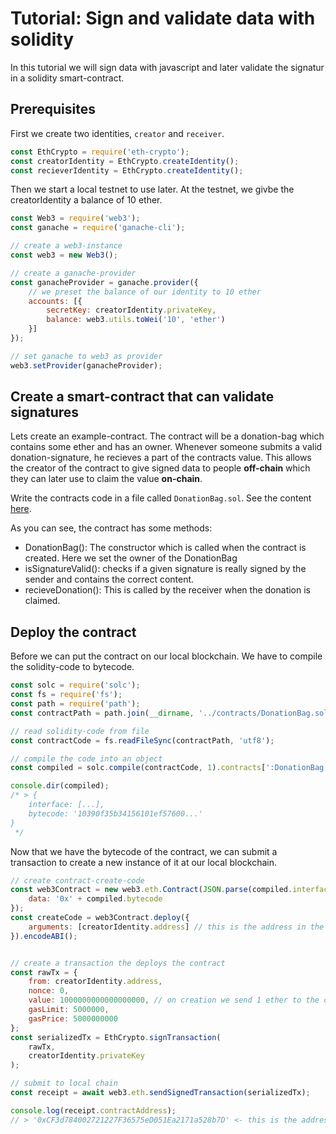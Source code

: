# Tutorial: Sign and validate data with solidity

In this tutorial we will sign data with javascript and later validate the signatur in a solidity smart-contract.


## Prerequisites

First we create two identities, `creator` and `receiver`.

```javascript
const EthCrypto = require('eth-crypto');
const creatorIdentity = EthCrypto.createIdentity();
const recieverIdentity = EthCrypto.createIdentity();
```

Then we start a local testnet to use later. At the testnet, we givbe the creatorIdentity a balance of 10 ether.

```javascript
const Web3 = require('web3');
const ganache = require('ganache-cli');

// create a web3-instance
const web3 = new Web3();

// create a ganache-provider
const ganacheProvider = ganache.provider({
    // we preset the balance of our identity to 10 ether
    accounts: [{
        secretKey: creatorIdentity.privateKey,
        balance: web3.utils.toWei('10', 'ether')
    }]
});

// set ganache to web3 as provider
web3.setProvider(ganacheProvider);
```


## Create a smart-contract that can validate signatures
Lets create an example-contract. The contract will be a donation-bag which contains some ether and has an owner.
Whenever someone submits a valid donation-signature, he recieves a part of the contracts value. This allows the creator of the contract to give signed data to people **off-chain** which they can later use to claim the value **on-chain**.

Write the contracts code in a file called `DonationBag.sol`. See the content [here](../contracts/DonationBag.sol).

As you can see, the contract has some methods:

- DonationBag(): The constructor which is called when the contract is created. Here we set the owner of the DonationBag
- isSignatureValid(): checks if a given signature is really signed by the sender and contains the correct content.
- recieveDonation(): This is called by the receiver when the donation is claimed.

## Deploy the contract

Before we can put the contract on our local blockchain. We have to compile the solidity-code to bytecode.

```javascript
const solc = require('solc');
const fs = require('fs');
const path = require('path');
const contractPath = path.join(__dirname, '../contracts/DonationBag.sol');

// read solidity-code from file
const contractCode = fs.readFileSync(contractPath, 'utf8');

// compile the code into an object
const compiled = solc.compile(contractCode, 1).contracts[':DonationBag'];

console.dir(compiled);
/* > {
    interface: [...],
    bytecode: '10390f35b34156101ef57600...'
}
 */
```

Now that we have the bytecode of the contract, we can submit a transaction to create a new instance of it at our local blockchain.

```javascript
// create contract-create-code
const web3Contract = new web3.eth.Contract(JSON.parse(compiled.interface), null, {
    data: '0x' + compiled.bytecode
});
const createCode = web3Contract.deploy({
    arguments: [creatorIdentity.address] // this is the address in the DonationBag-constructor
}).encodeABI();


// create a transaction the deploys the contract
const rawTx = {
    from: creatorIdentity.address,
    nonce: 0,
    value: 1000000000000000000, // on creation we send 1 ether to the contract
    gasLimit: 5000000,
    gasPrice: 5000000000
};
const serializedTx = EthCrypto.signTransaction(
    rawTx,
    creatorIdentity.privateKey
);

// submit to local chain
const receipt = await web3.eth.sendSignedTransaction(serializedTx);

console.log(receipt.contractAddress);
// > '0xCF3d784002721227F36575eD051Ea2171a528b7D' <- this is the address of our contract
```
